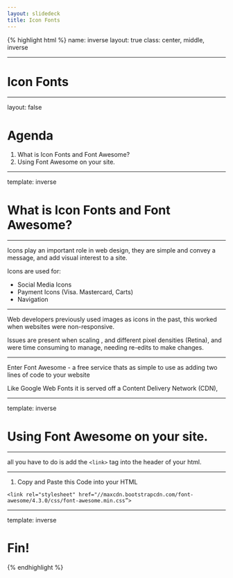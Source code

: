 ```yaml
---
layout: slidedeck
title: Icon Fonts
---
```


{% highlight html %}
name: inverse
layout: true
class: center, middle, inverse

---

# Icon Fonts

---
layout: false

# Agenda

1. What is Icon Fonts and Font Awesome?
2. Using Font Awesome on your site.

---
template: inverse

# What is Icon Fonts and Font Awesome?

---

Icons play an important role in web design, they are simple and convey a message, and add visual interest to a site.

Icons are used for:
- Social Media Icons
- Payment Icons (Visa. Mastercard, Carts)
- Navigation


---

Web developers previously used images as icons in the past, this worked when websites were non-responsive.

Issues are present when scaling , and different pixel densities (Retina), and were time consuming to manage, needing re-edits to make changes.

---

Enter Font Awesome - a free service  thats as simple  to use as adding two lines of code to your website

Like Google Web Fonts it is served off a Content Delivery Network (CDN),

---
template: inverse

# Using Font Awesome on your site.

---

all you have to do is add the `<link>` tag into the header of your html.

---

1. Copy and Paste this Code into your HTML <head>

`<link rel="stylesheet" href="//maxcdn.bootstrapcdn.com/font-awesome/4.3.0/css/font-awesome.min.css”>`

---


template: inverse

# Fin!

{% endhighlight %}
